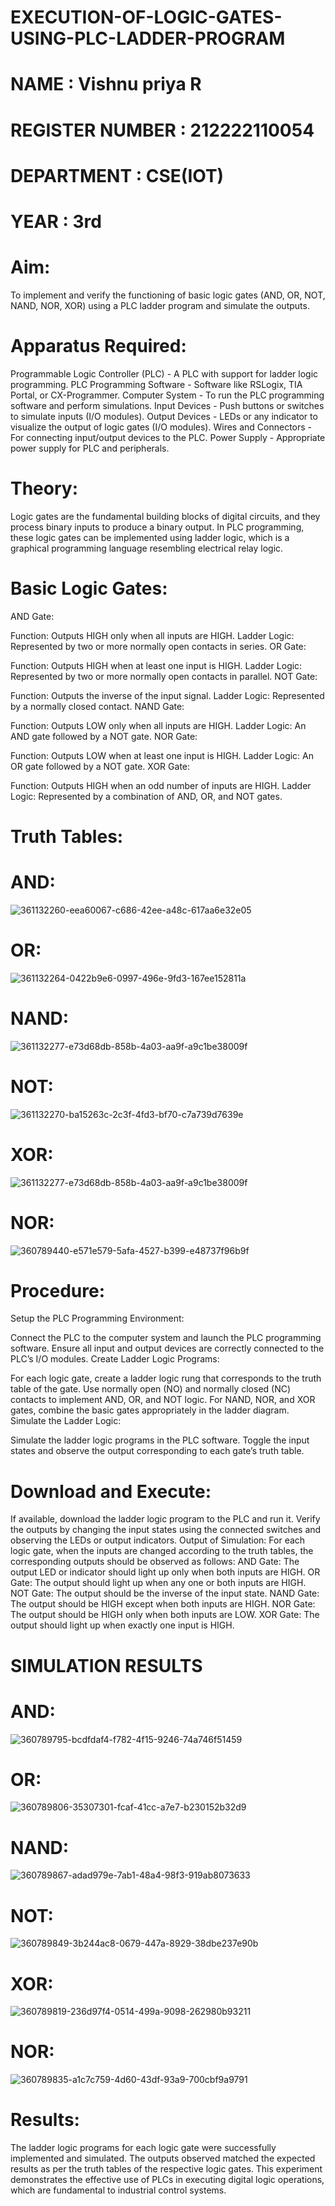 # EXECUTION-OF-LOGIC-GATES-USING-PLC-LADDER-PROGRAM


 # NAME : Vishnu priya R
 # REGISTER NUMBER : 212222110054
 # DEPARTMENT : CSE(IOT)
 # YEAR : 3rd

 
# Aim:
To implement and verify the functioning of basic logic gates (AND, OR, NOT, NAND, NOR, XOR) using a PLC ladder program and simulate the outputs.

# Apparatus Required:
Programmable Logic Controller (PLC) - A PLC with support for ladder logic programming.
PLC Programming Software - Software like RSLogix, TIA Portal, or CX-Programmer.
Computer System - To run the PLC programming software and perform simulations.
Input Devices - Push buttons or switches to simulate inputs (I/O modules).
Output Devices - LEDs or any indicator to visualize the output of logic gates (I/O modules).
Wires and Connectors - For connecting input/output devices to the PLC.
Power Supply - Appropriate power supply for PLC and peripherals.


# Theory:
Logic gates are the fundamental building blocks of digital circuits, and they process binary inputs to produce a binary output. In PLC programming, these logic gates can be implemented using ladder logic, which is a graphical programming language resembling electrical relay logic.

# Basic Logic Gates:
AND Gate:

Function: Outputs HIGH only when all inputs are HIGH.
Ladder Logic: Represented by two or more normally open contacts in series.
OR Gate:

Function: Outputs HIGH when at least one input is HIGH.
Ladder Logic: Represented by two or more normally open contacts in parallel.
NOT Gate:

Function: Outputs the inverse of the input signal.
Ladder Logic: Represented by a normally closed contact.
NAND Gate:

Function: Outputs LOW only when all inputs are HIGH.
Ladder Logic: An AND gate followed by a NOT gate.
NOR Gate:

Function: Outputs LOW when at least one input is HIGH.
Ladder Logic: An OR gate followed by a NOT gate.
XOR Gate:

Function: Outputs HIGH when an odd number of inputs are HIGH.
Ladder Logic: Represented by a combination of AND, OR, and NOT gates.
# Truth Tables:
# AND:
 ![361132260-eea60067-c686-42ee-a48c-617aa6e32e05](https://github.com/user-attachments/assets/3316f8a7-b5a3-4c23-84a3-f3908f6d1ad9)
# OR:
![361132264-0422b9e6-0997-496e-9fd3-167ee152811a](https://github.com/user-attachments/assets/fad56ee5-2df6-4b6b-a2b5-cbbc0d134d09)

# NAND:
![361132277-e73d68db-858b-4a03-aa9f-a9c1be38009f](https://github.com/user-attachments/assets/47d9b70f-c62c-4d0c-95d5-57d4e40345fd)

# NOT:
![361132270-ba15263c-2c3f-4fd3-bf70-c7a739d7639e](https://github.com/user-attachments/assets/07e27fba-3a5c-414d-bb0b-f79a0ea24dad)

# XOR:
![361132277-e73d68db-858b-4a03-aa9f-a9c1be38009f](https://github.com/user-attachments/assets/bb276da3-9095-4b20-94bd-df77a7d36da5)

# NOR:
![360789440-e571e579-5afa-4527-b399-e48737f96b9f](https://github.com/user-attachments/assets/4d1ccfd2-7d03-4121-808b-ca8df564ecd8)

# Procedure:
Setup the PLC Programming Environment:

Connect the PLC to the computer system and launch the PLC programming software.
Ensure all input and output devices are correctly connected to the PLC’s I/O modules.
Create Ladder Logic Programs:

For each logic gate, create a ladder logic rung that corresponds to the truth table of the gate.
Use normally open (NO) and normally closed (NC) contacts to implement AND, OR, and NOT logic.
For NAND, NOR, and XOR gates, combine the basic gates appropriately in the ladder diagram.
Simulate the Ladder Logic:

Simulate the ladder logic programs in the PLC software.
Toggle the input states and observe the output corresponding to each gate’s truth table.
# Download and Execute:

If available, download the ladder logic program to the PLC and run it.
Verify the outputs by changing the input states using the connected switches and observing the LEDs or output indicators.
Output of Simulation:
For each logic gate, when the inputs are changed according to the truth tables, the corresponding outputs should be observed as follows:
AND Gate: The output LED or indicator should light up only when both inputs are HIGH.
OR Gate: The output should light up when any one or both inputs are HIGH.
NOT Gate: The output should be the inverse of the input state.
NAND Gate: The output should be HIGH except when both inputs are HIGH.
NOR Gate: The output should be HIGH only when both inputs are LOW.
XOR Gate: The output should light up when exactly one input is HIGH.


# SIMULATION RESULTS 

# AND:
![360789795-bcdfdaf4-f782-4f15-9246-74a746f51459](https://github.com/user-attachments/assets/a7b4ff0a-f00a-466c-8425-ce8ac80e7ab9)

# OR:
![360789806-35307301-fcaf-41cc-a7e7-b230152b32d9](https://github.com/user-attachments/assets/26f2adbe-5fbf-4c53-a3c6-e5fe7adb2243)

# NAND:
![360789867-adad979e-7ab1-48a4-98f3-919ab8073633](https://github.com/user-attachments/assets/c3e24a17-7db5-41b3-8af7-50f903e6e2c7)

# NOT:
![360789849-3b244ac8-0679-447a-8929-38dbe237e90b](https://github.com/user-attachments/assets/a209d239-4188-4971-a623-39d2791340a0)

# XOR:
![360789819-236d97f4-0514-499a-9098-262980b93211](https://github.com/user-attachments/assets/e1a56c97-8ab8-4936-b09e-c1d7d4f10073)

# NOR:
![360789835-a1c7c759-4d60-43df-93a9-700cbf9a9791](https://github.com/user-attachments/assets/b991aded-fef0-42b0-b339-e8e68a429a79)

# Results:
The ladder logic programs for each logic gate were successfully implemented and simulated.
The outputs observed matched the expected results as per the truth tables of the respective logic gates.
This experiment demonstrates the effective use of PLCs in executing digital logic operations, which are fundamental to industrial control systems.
